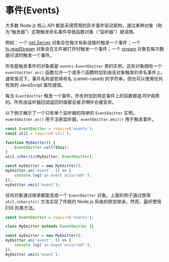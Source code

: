# 事件(Events)

大多数 Node.js 核心 API 都是采用惯用的异步事件驱动架构，通过某种对象（称为“触发器”）定期触发命名事件导致函数对象（“监听器”）被调用。

例如：一个 [net.Server](../net/class_net_Server.md#) 对象会在每次有新连接时触发一个事件；一个 [fs.readStream](../stream/api_for_stream_consumers.md#readStream) 对象会在文件被打开时触发一个事件；一个 [stream](../stream/api_for_stream_consumers.md#stream) 对象在每次数据可读时触发一个事件。

所有能触发事件的对象都是 `events.EventEmitter` 类的实例。这些对象拥有一个 `eventEmitter.on()` 函数允许一个或多个函数附加到由该对象触发的命名事件上。通常情况下，事件名称是驼峰命名 (camel-cased) 的字符串，但也可以使用任何有效的 JavaScript 属性键值。

每当 `EventEmitter` 触发一个事件，所有附加到特定事件上的函数都是*同步*调用的。所有由监听器回调返回的值都会被*忽略*并会被丢弃。

以下例子展示了一个只有单个监听器的简单的 `EventEmitter` 实例。`eventEmitter.on()` 用于注册监听器，`eventEmitter.emit()` 用于触发事件。

```javascript
const EventEmitter = require('events');
const util = require('util');

function MyEmitter() {
    EventEmitter.call(this);
}
util.inherits(MyEmitter, EventEmitter);

const myEmitter = new MyEmitter();
myEmitter.on('event', () => {
    console.log('an event occurred!');
});
myEmitter.emit('event');
```

任何对象通过继承都能变成一个 `EventEmitter` 对象。上面的例子通过使用 `util.inherits()` 方法实现了传统的 Node.js 风格的原型继承。然而，最好使用 ES6 的类方法。

```javascript
const EventEmitter = require('events');

class MyEmitter extends EventEmitter {}

const myEmitter = new MyEmitter();
myEmitter.on('event', () => {
    console.log('an event occurred!');
});
myEmitter.emit('event');
```